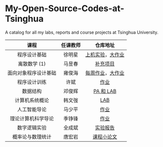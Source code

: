 # My-Open-Source-Codes-at-Tsinghua

A catalog for all my labs, reports and course projects at Tsinghua University.

|         课程         | 任课教师 |                           仓库地址                           |
| :------------------: | :------: | :----------------------------------------------------------: |
|     程序设计基础     |  徐明星  | [上机实验](https://github.com/LeverImmy/Fundamentals-of-Programming-Labs)，[大作业](https://github.com/LeverImmy/Human-Resource-Machine) |
|     离散数学 (1)     |  马昱春  |     [补充项目](https://github.com/LeverImmy/Auto-Proof)      |
| 面向对象程序设计基础 |  雍俊海  | [每周作业](https://github.com/LeverImmy/Fundamentals-of-Object-Oriented-Programming-Homework)，[大作业](https://github.com/LeverImmy/Shwitter) |
|     程序设计训练     |   许斌   |        [作业](https://github.com/LeverImmy/News-App)         |
|       数据结构       |  邓俊辉  | [PA 和 LAB](https://github.com/LeverImmy/Data-Structures-PAs-and-LABs) |
|    计算机系统概论    |  韩文弢  | [LAB](https://github.com/LeverImmy/Introduction-to-Computer-Systems-Labs) |
|     人工智能导论     |  马少平  | [作业](https://github.com/LeverImmy/Introduction-to-Artificial-Intelligence-Homework) |
|  理论计算机科学导论  |  季铮锋  | [作业](https://github.com/LeverImmy/Introduction-to-Theoretical-Computer-Science-Homework) |
|     数字逻辑实验     |  全成斌  | [实验报告](https://github.com/LeverImmy/Digital-Logic-Experimentation-Reports) |
|   概率论与数理统计   |  唐宏岩  | [课程小论文](https://github.com/LeverImmy/Probability-and-Statistics-Thesis) |
